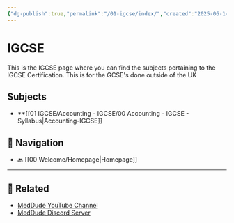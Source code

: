 ```yaml
---
{"dg-publish":true,"permalink":"/01-igcse/index/","created":"2025-06-14T07:59:02.610+03:00","updated":"2025-06-16T10:13:45.300+03:00"}
---
```


# IGCSE 

This is the IGCSE page where you can find the subjects pertaining to the IGCSE Certification. This is for the GCSE's done outside of the UK

## Subjects

- **[[01 IGCSE/Accounting - IGCSE/00 Accounting - IGCSE - Syllabus\|Accounting-IGCSE]]


## 🧭 Navigation

- 🔙 [[00 Welcome/Homepage\|Homepage]]

---

## 🔗 Related

- [MedDude YouTube Channel](https://www.youtube.com/@MedDudee)
- [MedDude Discord Server](https://discord.com/invite/gQw6Smx8nX)
